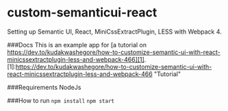 # custom-semanticui-react
Setting up Semantic UI, React, MiniCssExtractPlugin, LESS with Webpack 4.

###Docs
This is an example app for [a tutorial on https://dev.to/kudakwashegore/how-to-customize-semantic-ui-with-react-minicssextractplugin-less-and-webpack-466][1].
[1]:https://dev.to/kudakwashegore/how-to-customize-semantic-ui-with-react-minicssextractplugin-less-and-webpack-466 "Tutorial"

###Requirements
NodeJs

###How to run
`npm install`
`npm start`

